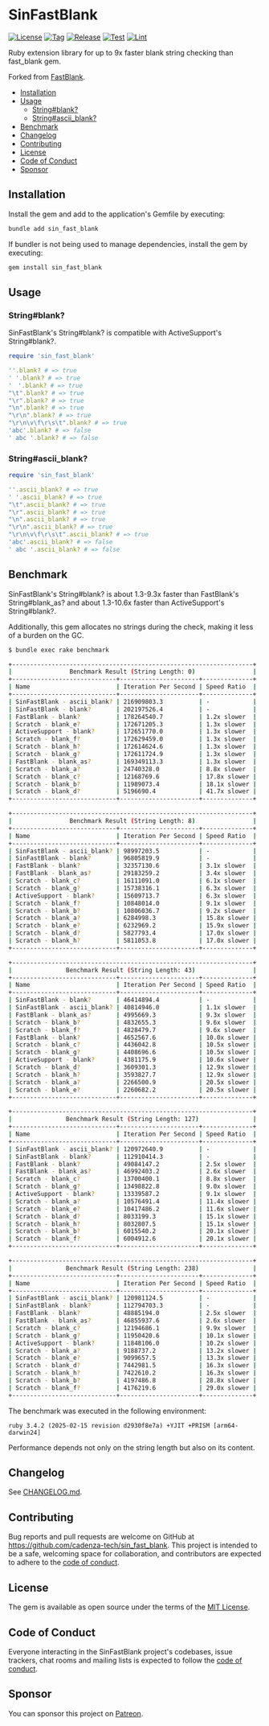 # SinFastBlank

[![License](https://img.shields.io/github/license/cadenza-tech/sin_fast_blank?label=License&labelColor=343B42&color=blue)](https://github.com/cadenza-tech/sin_fast_blank/blob/main/LICENSE.txt) [![Tag](https://img.shields.io/github/tag/cadenza-tech/sin_fast_blank?label=Tag&logo=github&labelColor=343B42&color=2EBC4F)](https://github.com/cadenza-tech/sin_fast_blank/blob/main/CHANGELOG.md) [![Release](https://github.com/cadenza-tech/sin_fast_blank/actions/workflows/release.yml/badge.svg)](https://github.com/cadenza-tech/sin_fast_blank/actions?query=workflow%3Arelease) [![Test](https://github.com/cadenza-tech/sin_fast_blank/actions/workflows/test.yml/badge.svg)](https://github.com/cadenza-tech/sin_fast_blank/actions?query=workflow%3Atest) [![Lint](https://github.com/cadenza-tech/sin_fast_blank/actions/workflows/lint.yml/badge.svg)](https://github.com/cadenza-tech/sin_fast_blank/actions?query=workflow%3Alint)

Ruby extension library for up to 9x faster blank string checking than fast_blank gem.

Forked from [FastBlank](https://github.com/SamSaffron/fast_blank).

- [Installation](#installation)
- [Usage](#usage)
  - [String#blank?](#stringblank)
  - [String#ascii\_blank?](#stringascii_blank)
- [Benchmark](#benchmark)
- [Changelog](#changelog)
- [Contributing](#contributing)
- [License](#license)
- [Code of Conduct](#code-of-conduct)
- [Sponsor](#sponsor)

## Installation

Install the gem and add to the application's Gemfile by executing:

```bash
bundle add sin_fast_blank
```

If bundler is not being used to manage dependencies, install the gem by executing:

```bash
gem install sin_fast_blank
```

## Usage

### String#blank?

SinFastBlank's String#blank? is compatible with ActiveSupport's String#blank?.

```ruby
require 'sin_fast_blank'

''.blank? # => true
' '.blank? # => true
'　'.blank? # => true
"\t".blank? # => true
"\r".blank? # => true
"\n".blank? # => true
"\r\n".blank? # => true
"\r\n\v\f\r\s\t".blank? # => true
'abc'.blank? # => false
' abc '.blank? # => false
```

### String#ascii_blank?

```ruby
require 'sin_fast_blank'

''.ascii_blank? # => true
' '.ascii_blank? # => true
"\t".ascii_blank? # => true
"\r".ascii_blank? # => true
"\n".ascii_blank? # => true
"\r\n".ascii_blank? # => true
"\r\n\v\f\r\s\t".ascii_blank? # => true
'abc'.ascii_blank? # => false
' abc '.ascii_blank? # => false
```

## Benchmark

SinFastBlank's String#blank? is about 1.3-9.3x faster than FastBlank's String#blank_as? and about 1.3-10.6x faster than ActiveSupport's String#blank?.

Additionally, this gem allocates no strings during the check, making it less of a burden on the GC.

```bash
$ bundle exec rake benchmark

+-------------------------------------------------------------------+
|                Benchmark Result (String Length: 0)                |
+-----------------------------+----------------------+--------------+
| Name                        | Iteration Per Second | Speed Ratio  |
+-----------------------------+----------------------+--------------+
| SinFastBlank - ascii_blank? | 216909803.3          | -            |
| SinFastBlank - blank?       | 202197526.4          | -            |
| FastBlank - blank?          | 178264540.7          | 1.2x slower  |
| Scratch - blank_e?          | 172671205.3          | 1.3x slower  |
| ActiveSupport - blank?      | 172651770.0          | 1.3x slower  |
| Scratch - blank_f?          | 172629459.0          | 1.3x slower  |
| Scratch - blank_h?          | 172614624.6          | 1.3x slower  |
| Scratch - blank_g?          | 172611724.9          | 1.3x slower  |
| FastBlank - blank_as?       | 169349113.3          | 1.3x slower  |
| Scratch - blank_a?          | 24740328.0           | 8.8x slower  |
| Scratch - blank_c?          | 12168769.6           | 17.8x slower |
| Scratch - blank_b?          | 11989073.4           | 18.1x slower |
| Scratch - blank_d?          | 5196690.4            | 41.7x slower |
+-----------------------------+----------------------+--------------+

+-------------------------------------------------------------------+
|                Benchmark Result (String Length: 8)                |
+-----------------------------+----------------------+--------------+
| Name                        | Iteration Per Second | Speed Ratio  |
+-----------------------------+----------------------+--------------+
| SinFastBlank - ascii_blank? | 98997203.5           | -            |
| SinFastBlank - blank?       | 96805819.9           | -            |
| FastBlank - blank?          | 32357130.6           | 3.1x slower  |
| FastBlank - blank_as?       | 29183259.2           | 3.4x slower  |
| Scratch - blank_c?          | 16111091.0           | 6.1x slower  |
| Scratch - blank_g?          | 15738316.1           | 6.3x slower  |
| ActiveSupport - blank?      | 15609713.7           | 6.3x slower  |
| Scratch - blank_f?          | 10848014.0           | 9.1x slower  |
| Scratch - blank_b?          | 10806036.7           | 9.2x slower  |
| Scratch - blank_a?          | 6284998.3            | 15.8x slower |
| Scratch - blank_e?          | 6232969.2            | 15.9x slower |
| Scratch - blank_d?          | 5827793.4            | 17.0x slower |
| Scratch - blank_h?          | 5811053.8            | 17.0x slower |
+-----------------------------+----------------------+--------------+

+-------------------------------------------------------------------+
|               Benchmark Result (String Length: 43)                |
+-----------------------------+----------------------+--------------+
| Name                        | Iteration Per Second | Speed Ratio  |
+-----------------------------+----------------------+--------------+
| SinFastBlank - blank?       | 46414894.4           | -            |
| SinFastBlank - ascii_blank? | 40814946.0           | 1.1x slower  |
| FastBlank - blank_as?       | 4995669.3            | 9.3x slower  |
| Scratch - blank_b?          | 4832655.3            | 9.6x slower  |
| Scratch - blank_f?          | 4828479.7            | 9.6x slower  |
| FastBlank - blank?          | 4652567.6            | 10.0x slower |
| Scratch - blank_c?          | 4436042.8            | 10.5x slower |
| Scratch - blank_g?          | 4408696.6            | 10.5x slower |
| ActiveSupport - blank?      | 4381175.9            | 10.6x slower |
| Scratch - blank_d?          | 3609301.3            | 12.9x slower |
| Scratch - blank_h?          | 3593827.7            | 12.9x slower |
| Scratch - blank_a?          | 2266500.9            | 20.5x slower |
| Scratch - blank_e?          | 2260682.2            | 20.5x slower |
+-----------------------------+----------------------+--------------+

+-------------------------------------------------------------------+
|               Benchmark Result (String Length: 127)               |
+-----------------------------+----------------------+--------------+
| Name                        | Iteration Per Second | Speed Ratio  |
+-----------------------------+----------------------+--------------+
| SinFastBlank - ascii_blank? | 120972640.9          | -            |
| SinFastBlank - blank?       | 112910414.3          | -            |
| FastBlank - blank?          | 49084147.2           | 2.5x slower  |
| FastBlank - blank_as?       | 46992403.2           | 2.6x slower  |
| Scratch - blank_c?          | 13700400.1           | 8.8x slower  |
| Scratch - blank_g?          | 13498822.8           | 9.0x slower  |
| ActiveSupport - blank?      | 13339587.2           | 9.1x slower  |
| Scratch - blank_a?          | 10576491.4           | 11.4x slower |
| Scratch - blank_e?          | 10417486.2           | 11.6x slower |
| Scratch - blank_d?          | 8033199.3            | 15.1x slower |
| Scratch - blank_h?          | 8032807.5            | 15.1x slower |
| Scratch - blank_b?          | 6015540.2            | 20.1x slower |
| Scratch - blank_f?          | 6004912.6            | 20.1x slower |
+-----------------------------+----------------------+--------------+

+-------------------------------------------------------------------+
|               Benchmark Result (String Length: 238)               |
+-----------------------------+----------------------+--------------+
| Name                        | Iteration Per Second | Speed Ratio  |
+-----------------------------+----------------------+--------------+
| SinFastBlank - ascii_blank? | 120981124.5          | -            |
| SinFastBlank - blank?       | 112794703.3          | -            |
| FastBlank - blank?          | 48885194.0           | 2.5x slower  |
| FastBlank - blank_as?       | 46855937.6           | 2.6x slower  |
| Scratch - blank_c?          | 12194686.1           | 9.9x slower  |
| Scratch - blank_g?          | 11950420.6           | 10.1x slower |
| ActiveSupport - blank?      | 11848106.0           | 10.2x slower |
| Scratch - blank_a?          | 9188737.2            | 13.2x slower |
| Scratch - blank_e?          | 9099657.5            | 13.3x slower |
| Scratch - blank_d?          | 7442981.5            | 16.3x slower |
| Scratch - blank_h?          | 7422610.2            | 16.3x slower |
| Scratch - blank_b?          | 4197486.8            | 28.8x slower |
| Scratch - blank_f?          | 4176219.6            | 29.0x slower |
+-----------------------------+----------------------+--------------+
```

The benchmark was executed in the following environment:

`ruby 3.4.2 (2025-02-15 revision d2930f8e7a) +YJIT +PRISM [arm64-darwin24]`

Performance depends not only on the string length but also on its content.

## Changelog

See [CHANGELOG.md](https://github.com/cadenza-tech/sin_fast_blank/blob/main/CHANGELOG.md).

## Contributing

Bug reports and pull requests are welcome on GitHub at https://github.com/cadenza-tech/sin_fast_blank. This project is intended to be a safe, welcoming space for collaboration, and contributors are expected to adhere to the [code of conduct](https://github.com/cadenza-tech/sin_fast_blank/blob/main/CODE_OF_CONDUCT.md).

## License

The gem is available as open source under the terms of the [MIT License](https://github.com/cadenza-tech/sin_fast_blank/blob/main/LICENSE.txt).

## Code of Conduct

Everyone interacting in the SinFastBlank project's codebases, issue trackers, chat rooms and mailing lists is expected to follow the [code of conduct](https://github.com/cadenza-tech/sin_fast_blank/blob/main/CODE_OF_CONDUCT.md).

## Sponsor

You can sponsor this project on [Patreon](https://patreon.com/CadenzaTech).
